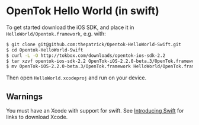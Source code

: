 OpenTok Hello World (in swift)
==============================

To get started download the iOS SDK, and place it in `HelloWorld/Opentok.framework`, e.g. with:

```bash
$ git clone git@github.com:thepatrick/Opentok-HelloWorld-Swift.git
$ cd Opentok-HelloWorld-Swift
$ curl -L -O http://tokbox.com/downloads/opentok-ios-sdk-2.2
$ tar xzvf opentok-ios-sdk-2.2 OpenTok-iOS-2.2.0-beta.3/OpenTok.framework
$ mv OpenTok-iOS-2.2.0-beta.3/OpenTok.framework HelloWorld/OpenTok.framework
```

Then open `HelloWorld.xcodeproj` and run on your device.

Warnings
--------

You must have an Xcode with support for swift. See [Introducing Swift](https://developer.apple.com/swift/) for links to download Xcode.

